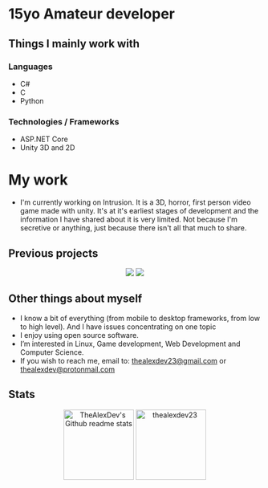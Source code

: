 # 15yo Amateur developer

## Things I mainly work with

### Languages
- C#
- C
- Python

### Technologies / Frameworks 
- ASP.NET Core
- Unity 3D and 2D

# My work
- I'm currently working on Intrusion. It is a 3D, horror, first person video game made with unity. It's at it's earliest stages of development and the information I have shared about it is very limited. Not because I'm secretive or anything, just because there isn't all that much to share.

## Previous projects
<div align="center">
    <a href="https://github.com/thealexdev23/japm"><img src="https://projectcard.rohitv.repl.co/project_card/thealexdev23/japm"/></a>
    <a href="https://github.com/thealexdev23/terminal-video-player"><img src="https://projectcard.rohitv.repl.co/project_card/thealexdev23/terminal-video-player"/></a>
</div>


## Other things about myself
- I know a bit of everything (from mobile to desktop frameworks, from low to high level). And I have issues concentrating on one topic
- I enjoy using open source software.
- I’m interested in Linux, Game development, Web Development and Computer Science.
- If you wish to reach me, email to: thealexdev23@gmail.com or thealexdev@protonmail.com

## Stats
<p align="center">
    <img height="140em" src="https://github-readme-stats.vercel.app/api?username=thealexdev23&theme=onedark&show_icons=true" alt="TheAlexDev's Github readme stats">
    <img height="140em" src="http://github-readme-streak-stats.herokuapp.com?user=thealexdev23&&theme=onedark&show_icons=true" alt="thealexdev23"/>
</p>
